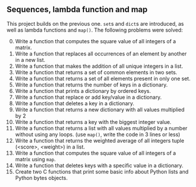 ## Sequences, lambda function and map
This project builds on the previous one. `set`s and `dict`s are introduced, as well as lambda functions and `map()`. The following problems were solved:  

0. Write a function that computes the square value of all integers of a matrix.  
1. Write a function that replaces all occurrences of an element by another in a new list.  
2. Write a function that makes the addition of all unique integers in a list.  
3. Write a function that returns a set of common elements in two sets.  
4. Write a function that returns a set of all elements present in only one set.  
5. Write a function that returns the number of keys in a dictionary.  
6. Write a function that prints a dictionary by ordered keys.  
7. Write a function that replace or add key/value in a dictionary.  
8. Write a function that deletes a key in a dictionary.  
9. Write a function that returns a new dictionary with all values multiplied by 2  
10. Write a function that returns a key with the biggest integer value.  
11. Write a function that returns a list with all values multiplied by a number without using any loops. (use `map()`, write the code in 3 lines or less)  
12. Write a function that returns the weighted average of all integers tuple (\<score>, \<weight>) in a list.  
13. Write a function that computes the square value of all integers of a matrix using `map`.  
14. Write a function that deletes keys with a specific value in a dictionary.  
15. Create two C functions that print some basic info about Python lists and Python bytes objects.  
